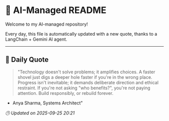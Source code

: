 # 🧠 AI-Managed README

Welcome to my AI-managed repository!

Every day, this file is automatically updated with a new quote, thanks to a LangChain + Gemini AI agent.

---

## 📅 Daily Quote

> "Technology doesn't solve problems; it amplifies choices.
A faster shovel just digs a deeper hole faster if you're in the wrong place.
Progress isn't inevitable; it demands deliberate direction and ethical restraint.
If you're not asking "who benefits?", you're not paying attention.
Build responsibly, or rebuild forever.

- Anya Sharma, Systems Architect"

*🕒 Updated on 2025-09-25 20:21*